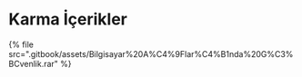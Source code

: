 # Karma İçerikler

<!--Index-->

{% file src=".gitbook/assets/Bilgisayar%20A%C4%9Flar%C4%B1nda%20G%C3%BCvenlik.rar" %}

<!--Index-->
